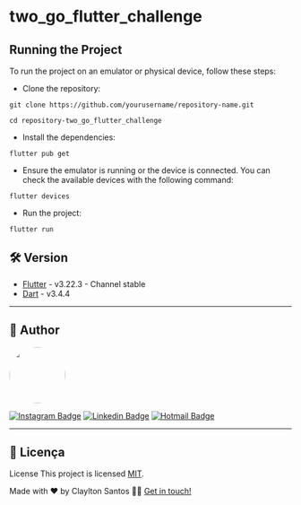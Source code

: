 # two_go_flutter_challenge
 

## Running the Project
To run the project on an emulator or physical device, follow these steps:

- Clone the repository:


```git clone https://github.com/yourusername/repository-name.git```


```cd repository-two_go_flutter_challenge```

- Install the dependencies:

```flutter pub get```

- Ensure the emulator is running or the device is connected. You can check the available devices with the following command:

```flutter devices```

- Run the project:

```flutter run```


## 🛠 Version


- [Flutter](https://flutter.dev/) - v3.22.3 - Channel stable
- [Dart](https://dart.dev/) - v3.4.4

---

## 🦸 Author

<a href="https://github.com/claylton">
 <img style="border-radius: 50%;" src="https://avatars0.githubusercontent.com/u/48772089?s=400&u=0a38d33b4b0078a8c02e481fdc4dc5535498000f&v=4" width="100px;" alt=""/>
 <br />


[![Instagram Badge](https://img.shields.io/badge/Clayltonsp-E4405F?style=flat-square&logo=instagram&logoColor=white)](https://www.instagram.com/clayltonsp/) 
[![Linkedin Badge](https://img.shields.io/badge/-Claylton-blue?style=flat-square&logo=Linkedin&logoColor=white&link=https://www.linkedin.com/in/claylton-dos-santos-97816a150/)](https://www.linkedin.com/in/claylton-dos-santos-97816a150/) 
[![Hotmail Badge](https://img.shields.io/badge/-clayltonsp@hotmail.com-0078D4?style=flat-square&logo=microsoft-outlook&logoColor=white&logoColor=white&link=mailto:clayltonsp@hotmail.com)](mailto:clayltonsp@hotmail.com)

---

## 📝 Licença

License This project is licensed [MIT](./LICENSE).

Made with ❤️ by Claylton Santos 👋🏽 [Get in touch!](https://www.linkedin.com/in/claylton-dos-santos-97816a150/)

